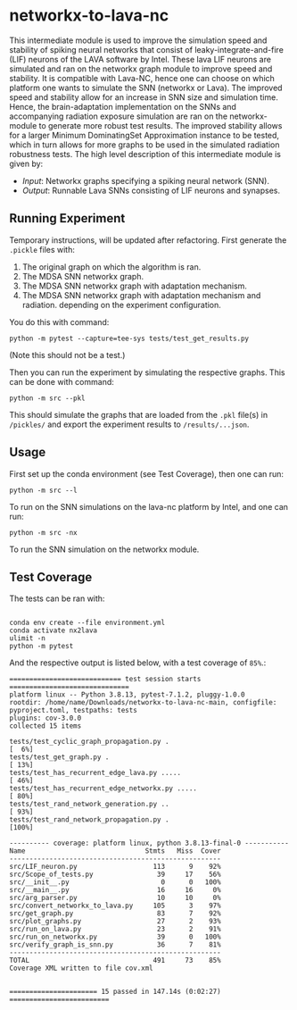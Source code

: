 # networkx-to-lava-nc

This intermediate module is used to improve the simulation speed and stability
of spiking neural networks that consist of leaky-integrate-and-fire (LIF)
neurons of the LAVA software by Intel. These lava LIF neurons are simulated and
ran on the networkx graph module to improve speed and stability. It is
compatible with Lava-NC, hence one can choose on which platform one wants to
simulate the SNN (networkx or Lava). The improved speed and stability allow
for an increase in SNN size and simulation time. Hence, the brain-adaptation
implementation on the SNNs and accompanying radiation exposure simulation are
ran on the networkx-module to generate more robust test results. The improved
stability allows for a larger Minimum DominatingSet Approximation instance to
be tested, which in turn allows for more graphs to be used in the simulated
radiation robustness tests. The high level description of this intermediate
module is given by:

- *Input*: Networkx graphs specifying a spiking neural network (SNN).
- *Output*: Runnable Lava SNNs consisting of LIF neurons and synapses.

## Running Experiment

Temporary instructions, will be updated after refactoring.
First generate the `.pickle` files with:

1. The original graph on which the algorithm is ran.
1. The MDSA SNN networkx graph.
1. The MDSA SNN networkx graph with adaptation mechanism.
1. The MDSA SNN networkx graph with adaptation mechanism and radiation.
   depending on the experiment configuration.

You do this with command:

```
python -m pytest --capture=tee-sys tests/test_get_results.py
```

(Note this should not be a test.)

Then you can run the experiment by simulating the respective graphs.
This can be done with command:

```
python -m src --pkl
```

This should simulate the graphs that are loaded from the `.pkl` file(s) in
`/pickles/` and export the experiment results to `/results/...json`.

## Usage

First set up the conda environment (see Test Coverage), then one can run:

```
python -m src --l
```

To run on the SNN simulations on the lava-nc platform by Intel, and one can run:

```
python -m src -nx
```

To run the SNN simulation on the networkx module.

## Test Coverage

The tests can be ran with:

```

conda env create --file environment.yml
conda activate nx2lava
ulimit -n
python -m pytest
```

And the respective output is listed below, with a test coverage of `85%`.:

```
============================ test session starts ==============================
platform linux -- Python 3.8.13, pytest-7.1.2, pluggy-1.0.0
rootdir: /home/name/Downloads/networkx-to-lava-nc-main, configfile:
pyproject.toml, testpaths: tests
plugins: cov-3.0.0
collected 15 items

tests/test_cyclic_graph_propagation.py .                                 [  6%]
tests/test_get_graph.py .                                                [ 13%]
tests/test_has_recurrent_edge_lava.py .....                              [ 46%]
tests/test_has_recurrent_edge_networkx.py .....                          [ 80%]
tests/test_rand_network_generation.py ..                                 [ 93%]
tests/test_rand_network_propagation.py .                                 [100%]

---------- coverage: platform linux, python 3.8.13-final-0 -----------
Name                              Stmts   Miss  Cover
-----------------------------------------------------
src/LIF_neuron.py                   113      9    92%
src/Scope_of_tests.py                39     17    56%
src/__init__.py                       0      0   100%
src/__main__.py                      16     16     0%
src/arg_parser.py                    10     10     0%
src/convert_networkx_to_lava.py     105      3    97%
src/get_graph.py                     83      7    92%
src/plot_graphs.py                   27      2    93%
src/run_on_lava.py                   23      2    91%
src/run_on_networkx.py               39      0   100%
src/verify_graph_is_snn.py           36      7    81%
-----------------------------------------------------
TOTAL                               491     73    85%
Coverage XML written to file cov.xml


====================== 15 passed in 147.14s (0:02:27) =========================

```

